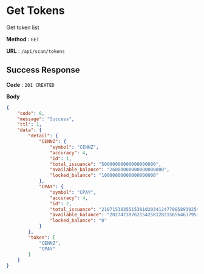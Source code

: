 # Get Tokens

Get token list

**Method** : `GET`

**URL** : `/api/scan/tokens`

## Success Response

**Code** : `201 CREATED`

**Body**

```json
{
    "code": 0,
    "message": "Success",
    "ttl": 1,
    "data": {
        "detail": {
            "CENNZ": {
                "symbol": "CENNZ",
                "accuracy": 4,
                "id": 1,
                "total_issuance": "50000000000000000000",
                "available_balance": "26000000000000000000",
                "locked_balance": "10000000000000000000"
            },
            "CPAY": {
                "symbol": "CPAY",
                "accuracy": 4,
                "id": 2,
                "total_issuance": "210715383551538102034124770858930254020",
                "available_balance": "202747397621542581282156564637953782295",
                "locked_balance": "0"
            }
        },
        "token": [
            "CENNZ",
            "CPAY"
        ]
    }
}
```

